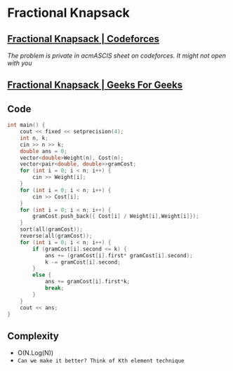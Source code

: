 # Fractional Knapsack

## [Fractional Knapsack | Codeforces](https://codeforces.com/group/Z2G2riS3Yo/contest/428854/problem/C) 
*The problem is private in acmASCIS sheet on codeforces. It might not open with you*
##  [Fractional Knapsack | Geeks For Geeks](https://practice.geeksforgeeks.org/problems/fractional-knapsack-1587115620/1?utm_source=gfg&utm_medium=article&utm_campaign=bottom_sticky_on_article)
## Code
```cpp
int main() {
    cout << fixed << setprecision(4);
    int n, k; 
    cin >> n >> k;
    double ans = 0;
    vector<double>Weight(n), Cost(n);
    vector<pair<double, double>>gramCost;
    for (int i = 0; i < n; i++) {
        cin >> Weight[i];
    }
    for (int i = 0; i < n; i++) {
        cin >> Cost[i];
    }
    for (int i = 0; i < n; i++) {
        gramCost.push_back({ Cost[i] / Weight[i],Weight[i]});
    }
    sort(all(gramCost));
    reverse(all(gramCost));
    for (int i = 0; i < n; i++) {
        if (gramCost[i].second <= k) {
            ans += (gramCost[i].first* gramCost[i].second);
            k -= gramCost[i].second;
        }
        else {
            ans += gramCost[i].first*k;
            break;
        }
    }
    cout << ans;
}
```
## Complexity 
- O(N.Log(N)) 
- `Can we make it better? Think of Kth element technique`

